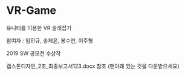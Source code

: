 # VR-Game
유니티를 이용한 VR 술래잡기 

참여자 : 임민규, 송제윤, 봉수연, 이주형

2019 SW 공모전 수상작

캡스톤디자인_2조_최종보고서123.docx 참조 (맨아래 있는 것을 다운받으세요)
